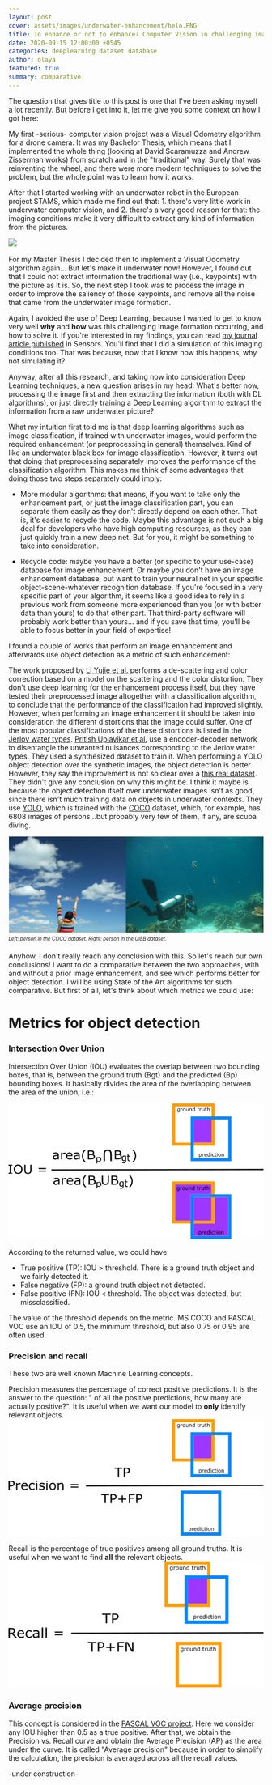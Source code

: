 ```yaml
---
layout: post
cover: assets/images/underwater-enhancement/helo.PNG
title: To enhance or not to enhance? Computer Vision in challenging imaging conditions
date: 2020-09-15 12:00:00 +0545
categories: deeplearning dataset database
author: olaya
featured: true
summary: comparative.
---
```


The question that gives title to this post is one that I've been asking myself a lot recently.
But before I get into it, let me give you some context on how I got here:

My first -serious- computer vision project was a Visual Odometry algorithm for a drone camera.
It was my Bachelor Thesis, which means that I implemented the whole thing (looking at David Scaramuzza and Andrew Zisserman works) from scratch and in the "traditional" way. Surely that was reinventing the wheel, and there were more modern techniques to solve the problem, but the whole point was to learn how it works.

After that I started working with an underwater robot in the European project STAMS, which made me find out that: 1. there's very little work in underwater computer vision, and 2. there's a very good reason for that: the imaging conditions make it very difficult to extract any kind of information from the pictures.

![](https://media1.tenor.com/images/bba8fcb26bf3ff32fd1125c175b8268d/tenor.gif)

For my Master Thesis I decided then to implement a Visual Odometry algorithm again... But let's make it underwater now!
However, I found out that I could not extract information the traditional way (i.e., keypoints) with the picture as it is. So, the next step I took was to process the image in order to improve the saliency of those keypoints, and remove all the noise that came from the underwater image formation.

Again, I avoided the use of Deep Learning, because I wanted to get to know very well **why** and **how** was this challenging image formation occurring, and how to solve it. If you're interested in my findings, you can read [my journal article published](https://doi.org/10.3390/s19245497) in Sensors. You'll find that I did a simulation of this imaging conditions too. That was because, now that I know how this happens, why not simulating it?


Anyway, after all this research, and taking now into consideration Deep Learning techniques, a new question arises in my head: What's better now, processing the image first and then extracting the information (both with DL algorithms), or just directly training a Deep Learning algorithm to extract the information from a raw underwater picture?


What my intuition first told me is that deep learning algorithms such as image classification, if trained with underwater images, would perform the required enhancement (or preprocessing in general) themselves. Kind of like an underwater black box for image classification.
However, it turns out that doing that preprocessing separately improves the performance of the classification algorithm. This makes me think of some advantages that doing those two steps separately could imply:

  - More modular algorithms: that means, if you want to take only the enhancement part, or just the image classification part, you can separate them easily as they don't directly depend on each other. That is, it's easier to recycle the code. Maybe this advantage is not such a big deal for developers who have high computing resources, as they can just quickly train a new deep net. But for you, it might be something to take into consideration.

  - Recycle code: maybe you have a better (or specific to your use-case) database for image enhancement. Or maybe you don't have an image enhancement database, but want to train your neural net in your specific object-scene-whatever recognition database. If you're focused in a very specific part of your algorithm, it seems like a good idea to rely in a previous work from someone more experienced than you (or with better data than yours) to do that other part. That third-party software will probably work better than yours... and if you save that time, you'll be able to focus better in your field of expertise!


  I found a couple of works that perform an image enhancement and afterwards use object detection as a metric of such enhancement:

  The work proposed by [Li Yujie et al.](https://doi.org/10.1016/j.compeleceng.2016.08.008) performs a de-scattering and color correction based on a model on the scattering and the color distortion. They don't use deep learning for the enhancement process itself, but they have tested their preprocessed image altogether with a classification algorithm, to conclude that the performance of the classification had improved slightly.
  However, when performing an image enhancement it should be taken into consideration the different distortions that the image could suffer. One of the most popular classifications of the these distortions is listed in the [Jerlov water types](https://doi.org/10.1364/AO.54.005392).
  [Pritish Uplavikar et al.](https://openaccess.thecvf.com/content_CVPRW_2019/papers/UG2+%20Prize%20Challenge/Uplavikar_All-in-One_Underwater_Image_Enhancement_Using_Domain-Adversarial_Learning_CVPRW_2019_paper.pdf) use a encoder-decoder network to disentangle the unwanted nuisances corresponding to the Jerlov water types. They used a synthesized dataset to train it. When performing a YOLO object detection over the synthetic images, the object detection is better. However, they say the improvement is not so clear over a [this real dataset](https://li-chongyi.github.io/proj_benchmark.html). They didn't give any conclusion on why this might be. I think it maybe is because the object detection itself over underwater images isn't as good, since there isn't much training data on objects in underwater contexts. They use [YOLO](https://pjreddie.com/darknet/yolo/), which is trained with the [COCO](https://cocodataset.org/#home) dataset, which, for example, has 6808 images of persons...but probably very few of them, if any, are scuba diving.


  ![person](https://raw.githubusercontent.com/olayasturias/olayasturias.github.io/master/assets/images/underwater-enhancement/persons.PNG)
  <sub><sup>*Left: person in the COCO dataset. Right: person in the UIEB dataset.*</sup></sub>

Anyhow, I don't really reach any conclusion with this. So let's reach our own conclusions! I want to do a comparative between the two approaches, with and without a prior image enhancement, and see which performs better for object detection. I will be using State of the Art algorithms for such comparative.
But first of all, let's think about which metrics we could use:

# Metrics for object detection

### Intersection Over Union
Intersection Over Union (IOU) evaluates the overlap between two bounding boxes, that is, between the ground truth (Bgt) and the predicted (Bp) bounding boxes.
It basically divides the area of the overlapping between the area of the union, i.e.:

![iou](https://raw.githubusercontent.com/olayasturias/olayasturias.github.io/master/assets/images/underwater-enhancement/iou.png)


According to the returned value, we could have:

- True positive  (TP): IOU > threshold. There is a ground truth object and we fairly detected it.
- False negative (FP): a ground truth object not detected.
- False positive (FN): IOU < threshold. The object was detected, but missclassified.

The value of the threshold depends on the metric. MS COCO and PASCAL VOC use an IOU of 0.5, the minimum threshold, but also 0.75 or 0.95 are often used.

### Precision and recall
These two are well known Machine Learning concepts.

Precision measures the percentage of correct positive predictions. It is the answer to the question: " of all the positive predictions, how many are actually positive?". It is useful when we want our model to **only** identify relevant objects.
![precision](https://raw.githubusercontent.com/olayasturias/olayasturias.github.io/master/assets/images/underwater-enhancement/precision.png)

Recall is the percentage of  true positives among all ground truths. It is useful when we want to find **all** the relevant objects.
![recall](https://raw.githubusercontent.com/olayasturias/olayasturias.github.io/master/assets/images/underwater-enhancement/recall.png)


### Average precision

This concept is considered in the [PASCAL VOC project](http://host.robots.ox.ac.uk:8080/pascal/VOC/index.html). Here we consider any IOU higher than 0.5 as a true positive. After that, we obtain the Precision vs. Recall curve and obtain the Average Precision (AP) as the area under the curve.
It is called "Average precision" because in order to simplify the calculation, the precision is averaged across all the recall values.



-under construction-
